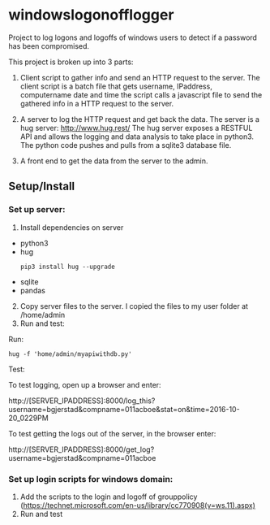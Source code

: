 # windowslogonofflogger
Project to log logons and logoffs of windows users to detect if a password has been compromised. 

This project is broken up into 3 parts:

1. Client script to gather info and send an HTTP request to the server.
The client script is a batch file that gets username, IPaddress, computername date and time 
the script calls a javascript file to send the gathered info in a HTTP request to the server. 

2. A server to log the HTTP request and get back the data.
The server is a hug server: http://www.hug.rest/ 
The hug server exposes a RESTFUL API and allows the logging and data analysis to take place in python3. 
The python code pushes and pulls from a sqlite3 database file. 

3. A front end to get the data from the server to the admin. 

## Setup/Install
### Set up server:

1. Install dependencies on server
  * python3
  * hug
    ```
    pip3 install hug --upgrade

    ```
  * sqlite
  * pandas
2. Copy server files to the server.
  I copied the files to my user folder at /home/admin
3. Run and test:

  Run:
  ```
  hug -f 'home/admin/myapiwithdb.py'
  
  ```
  Test:
  
  To test logging, open up a browser and enter:
  
  http://[SERVER_IPADDRESS]:8000/log_this?username=bgjerstad&compname=011acboe&stat=on&time=2016-10-20_0229PM
  
  To test getting the logs out of the server, in the browser enter:
  
  http://[SERVER_IPADDRESS]:8000/get_log?username=bgjerstad&compname=011acboe
  
 
### Set up login scripts for windows domain:

1. Add the scripts to the login and logoff of grouppolicy
 (https://technet.microsoft.com/en-us/library/cc770908(v=ws.11).aspx)
2. Run and test
